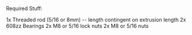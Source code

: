 Required Stuff:

1x Threaded rod (5/16 or 8mm) -- length contingent on extrusion length
2x 608zz Bearings
2x M8 or 5/16 lock nuts
2x M8 or 5/16 nuts
